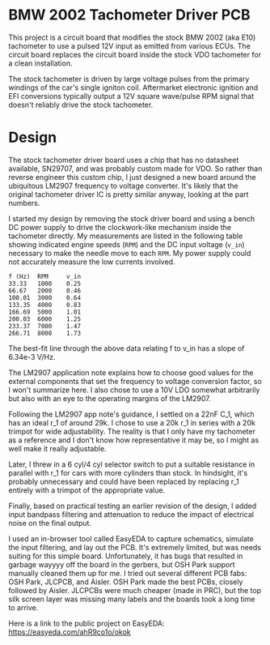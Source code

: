 # BMW 2002 Tachometer Driver PCB

This project is a circuit board that modifies the stock BMW 2002 (aka E10) tachometer to use a pulsed 12V input as emitted from various ECUs. The circuit board replaces the circuit board inside the stock VDO tachometer for a clean installation.

The stock tachometer is driven by large voltage pulses from the primary windings of the car's single igniton coil. Aftermarket electronic ignition and EFI conversions typically output a 12V square wave/pulse RPM signal that doesn't reliably drive the stock tachometer.

# Design
The stock tachometer driver board uses a chip that has no datasheet available, SN29707, and was probably custom made for VDO. So rather than reverse engineer this custom chip, I just designed a new board around the ubiquitous LM2907 frequency to voltage converter. It's likely that the original tachometer driver IC is pretty similar anyway, looking at the part numbers.

I started my design by removing the stock driver board and using a bench DC power supply to drive the clockwork-like mechanism inside the tachometer directly. My measurements are listed in the following table showing indicated engine speeds (`RPM`) and the DC input voltage (`v_in`) necessary to make the needle move to each `RPM`. My power supply could not accurately measure the low currents involved.

```
f (Hz)	RPM 	v_in
33.33	1000	0.25
66.67	2000	0.46
100.01	3000	0.64
133.35	4000	0.83
166.69	5000	1.01
200.03	6000	1.25
233.37	7000	1.47
266.71	8000	1.73

```

The best-fit line through the above data relating f to v_in has a slope of 6.34e-3 V/Hz.

The LM2907 application note explains how to choose good values for the external components that set the frequency to voltage conversion factor, so I won't summarize here. I also chose to use a 10V LDO somewhat arbitrarily but also with an eye to the operating margins of the LM2907.

Following the LM2907 app note's guidance, I settled on a 22nF C_1, which has an ideal r_1 of around 29k. I chose to use a 20k r_1 in series with a 20k trimpot for wide adjustability. The reality is that I only have my tachometer as a reference and I don't know how representative it may be, so I might as well make it really adjustable.

Later, I threw in a 6 cyl/4 cyl selector switch to put a suitable resistance in parallel with r_1 for cars with more cylinders than stock. In hindsight, it's probably unnecessary and could have been replaced by replacing r_1 entirely with a trimpot of the appropriate value.

Finally, based on practical testing an earlier revision of the design, I added input bandpass filtering and attenuation to reduce the impact of electrical noise on the final output.

I used an in-browser tool called EasyEDA to capture schematics, simulate the input filtering, and lay out the PCB. It's extremely limited, but was needs suiting for this simple board. Unfortunately, it has bugs that resulted in garbage wayyyy off the board in the gerbers, but OSH Park support manually cleaned them up for me. I tried out several different PCB fabs: OSH Park, JLCPCB, and Aisler. OSH Park made the best PCBs, closely followed by Aisler. JLCPCBs were much cheaper (made in PRC), but the top silk screen layer was missing many labels and the boards took a long time to arrive.

Here is a link to the public project on EasyEDA: https://easyeda.com/ahR9co1o/okok
